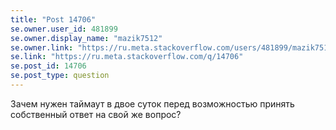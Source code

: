 ```yaml
---
title: "Post 14706"
se.owner.user_id: 481899
se.owner.display_name: "mazik7512"
se.owner.link: "https://ru.meta.stackoverflow.com/users/481899/mazik7512"
se.link: "https://ru.meta.stackoverflow.com/q/14706"
se.post_id: 14706
se.post_type: question
---
```

<p>Зачем нужен таймаут в двое суток перед возможностью принять собственный ответ на свой же вопрос?</p>
